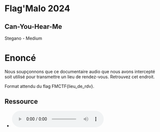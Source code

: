 # Flag'Malo 2024

## Can-You-Hear-Me

Stegano - Medium

# Enoncé

Nous soupçonnons que ce documentaire audio que nous avons intercepté soit utilisé pour transmettre un lieu de rendez-vous. Retrouvez cet endroit.

Format attendu du flag FMCTF{lieu_de_rdv}.

## Ressource

- ![Jeux d'arcade, au delà des bornes.mp3](https://github.com/SolixReal/Flag-Malo-2024/blob/main/Can-You-Hear-Me/Jeux%20d'arcade%2C%20au%20del%C3%A0%20des%20bornes.mp3)
